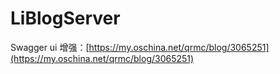 # LiBlogServer

Swagger ui 增强：[https://my.oschina.net/qrmc/blog/3065251](https://my.oschina.net/qrmc/blog/3065251)